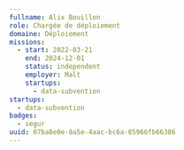 ```yaml
---
fullname: Alix Bouillon
role: Chargée de déploiement
domaine: Déploiement
missions:
  - start: 2022-03-21
    end: 2024-12-01
    status: independent
    employer: Malt
    startups:
      - data-subvention
startups:
  - data-subvention
badges:
  - segur
uuid: 07ba8e0e-8a5e-4aac-bc6a-85966fb66386
---
```


